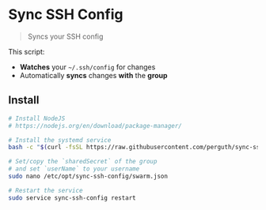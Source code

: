 # Sync SSH Config

> Syncs your SSH config

This script:

- **Watches** your `~/.ssh/config` for changes
- Automatically **syncs** changes **with** the **group**

## Install

```bash
# Install NodeJS
# https://nodejs.org/en/download/package-manager/

# Install the systemd service
bash -c "$(curl -fsSL https://raw.githubusercontent.com/perguth/sync-ssh-config/master/setup.sh)"

# Set/copy the `sharedSecret` of the group
# and set `userName` to your username
sudo nano /etc/opt/sync-ssh-config/swarm.json

# Restart the service
sudo service sync-ssh-config restart
```
